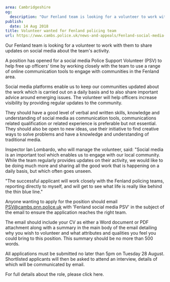 ```yaml
area: Cambridgeshire
og:
  description: "Our Fenland team is looking for a volunteer to work with them to share updates on social media about the team\u2019s activity."
publish:
  date: 14 Aug 2018
title: Volunteer wanted for Fenland policing team
url: https://www.cambs.police.uk/news-and-appeals/Fenland-social-media-PSV
```

Our Fenland team is looking for a volunteer to work with them to share updates on social media about the team's activity.

A position has opened for a social media Police Support Volunteer (PSV) to help free up officers' time by working closely with the team to use a range of online communication tools to engage with communities in the Fenland area.

Social media platforms enable us to keep our communities updated about the work which is carried out on a daily basis and to also share important advice around emerging issues. The volunteer will help officers increase visibility by providing regular updates to the community.

They should have a good level of verbal and written skills, knowledge and understanding of social media as communication tools, communications related qualification or related experience is preferable but not essential. They should also be open to new ideas, use their initiative to find creative ways to solve problems and have a knowledge and understanding of traditional media.

Inspector Ian Lombardo, who will manage the volunteer, said: "Social media is an important tool which enables us to engage with our local community. While the team regularly provides updates on their activity, we would like to be doing much more and sharing all the good work that is happening on a daily basis, but which often goes unseen.

"The successful applicant will work closely with the Fenland policing teams, reporting directly to myself, and will get to see what life is really like behind the thin blue line."

Anyone wanting to apply for the position should email PSV@cambs.pnn.police.uk with 'Fenland social media PSV' in the subject of the email to ensure the application reaches the right team.

The email should include your CV as either a Word document or PDF attachment along with a summary in the main body of the email detailing why you wish to volunteer and what attributes and qualities you feel you could bring to this position. This summary should be no more than 500 words.

All applications must be submitted no later than 5pm on Tuesday 28 August. Shortlisted applicants will then be asked to attend an interview, details of which will be communicated by email.

For full details about the role, please click here.
